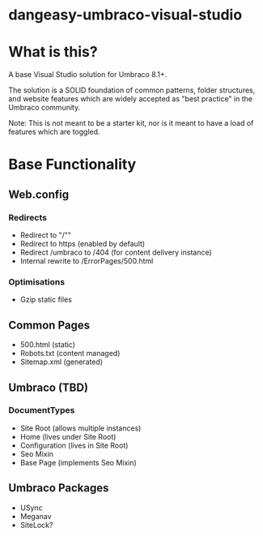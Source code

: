 # dangeasy-umbraco-visual-studio

# What is this?
A base Visual Studio solution for Umbraco 8.1+.  

The solution is a SOLID foundation of common patterns, folder structures, and website features which are widely accepted as "best practice" in the Umbraco community. 

Note: This is not meant to be a starter kit, nor is it meant to have a load of features which are toggled. 


# Base Functionality
## Web.config
### Redirects
- Redirect to "/""
- Redirect to https (enabled by default)
- Redirect /umbraco to /404 (for content delivery instance)
- Internal rewrite to /ErrorPages/500.html

### Optimisations
- Gzip static files

## Common Pages
- 500.html (static)
- Robots.txt (content managed)
- Sitemap.xml (generated)


## Umbraco (TBD)
### DocumentTypes
- Site Root (allows multiple instances)
- Home (lives under Site Root)
- Configuration (lives in Site Root)
- Seo Mixin
- Base Page (implements Seo Mixin)


## Umbraco Packages
- USync
- Meganav
- SiteLock?
